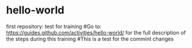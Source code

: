 # hello-world
first repository: test for training
#Go to: https://guides.github.com/activities/hello-world/ for the full description of the steps during this training
#This is a test for the commint changes
